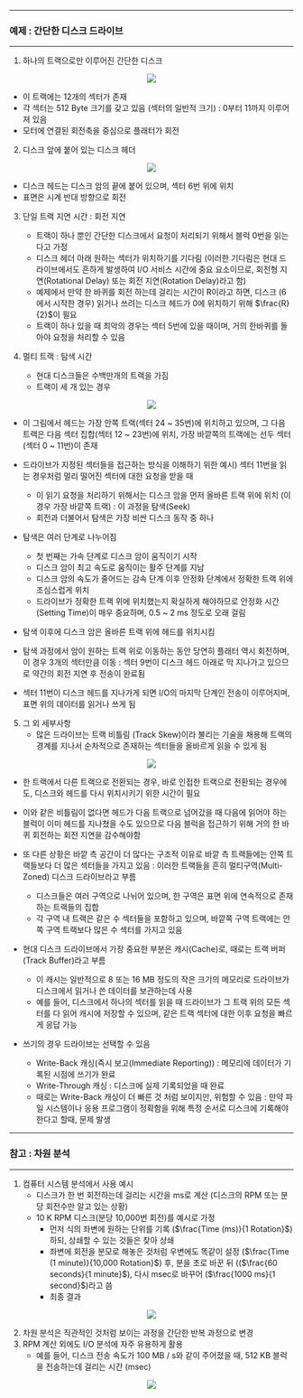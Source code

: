 -----
### 예제 : 간단한 디스크 드라이브
-----
1. 하나의 트랙으로만 이루어진 간단한 디스크
<div align="center">
<img src="https://github.com/user-attachments/assets/151a4d19-9d33-42f6-acad-b612995a300d">
</div>

   - 이 트랙에는 12개의 섹터가 존재
   - 각 섹터는 512 Byte 크기를 갖고 있음 (섹터의 일반적 크기) : 0부터 11까지 이루어져 있음
   - 모터에 연결된 회전축을 중심으로 플래터가 회전

2. 디스크 앞에 붙어 있는 디스크 헤더
<div align="center">
<img src="https://github.com/user-attachments/assets/4e52b03c-c716-4692-acad-6f9ebceb1c8c">
</div>

  - 디스크 헤드는 디스크 암의 끝에 붙어 있으며, 섹터 6번 위에 위치
  - 표면은 시계 반대 방향으로 회전

3. 단일 트랙 지연 시간 : 회전 지연
   - 트랙이 하나 뿐인 간단한 디스크에서 요청이 처리되기 위해서 블럭 0번을 읽는다고 가정
   - 디스크 헤더 아래 원하는 섹터가 위치하기를 기다림 (이러한 기다림은 현대 드라이브에서도 흔하게 발생하여 I/O 서비스 시간에 중요 요소이므로, 회전형 지연(Rotational Delay) 또는 회전 지연(Rotation Delay)라고 함)
   - 예제에서 만약 한 바퀴를 회전 하는데 걸리는 시간이 R이라고 하면, 디스크 (6에서 시작한 경우) 읽거나 쓰려는 디스크 헤드가 0에 위치하기 위해 $\frac{R}{2}$이 필요
   - 트랙이 하나 있을 때 최악의 경우는 섹터 5번에 있을 때이며, 거의 한바퀴를 돌아야 요청을 처리할 수 있음

4. 멀티 트랙 : 탐색 시간
   - 현대 디스크들은 수백만개의 트랙을 가짐
   - 트랙이 세 개 있는 경우
<div align="center">
<img src="https://github.com/user-attachments/assets/5f6f6273-63c3-4af7-aff6-a07fec5fcf31">
</div>

  - 이 그림에서 헤드는 가장 안쪽 트랙(섹터 24 ~ 35번)에 위치하고 있으며, 그 다음 트랙은 다음 섹터 집합(섹터 12 ~ 23번)에 위치, 가장 바깥쪽의 트랙에는 선두 섹터(섹터 0 ~ 11번)이 존재
  - 드라이브가 지정된 섹터들을 접근하는 방식을 이해하기 위한 예시) 섹터 11번을 읽는 경우처럼 멀리 떨어진 섹터에 대한 요청을 받을 때
    + 이 읽기 요청을 처리하기 위해서는 디스크 암을 먼저 올바른 트랙 위에 위치 (이 경우 가장 바깥쪽 트랙) : 이 과정을 탐색(Seek)
    + 회전과 더불어서 탐색은 가장 비싼 디스크 동작 중 하나

  - 탐색은 여러 단계로 나누어짐
    + 첫 번째는 가속 단계로 디스크 암이 움직이기 시작
    + 디스크 암이 최고 속도로 움직이는 활주 단계를 지남
    + 디스크 암의 속도가 줄어드는 감속 단계 이후 안정화 단계에서 정확한 트랙 위에 조심스럽게 위치
    + 드라이브가 정확한 트랙 위에 위치했는지 확실하게 해야하므로 안정화 시간(Setting Time)이 매우 중요하며, 0.5 ~ 2 ms 정도로 오래 걸림

  - 탐색 이후에 디스크 암은 올바른 트랙 위에 헤드를 위치시킴
  - 탐색 과정에서 암이 원하는 트랙 위로 이동하는 동안 당연히 플래터 역시 회전하며, 이 경우 3개의 섹터만큼 이동 : 섹터 9번이 디스크 헤드 아래로 막 지나가고 있으므로 약간의 회전 지연 후 전송이 완료됨
  - 섹터 11번이 디스크 헤드를 지나가게 되면 I/O의 마지막 단계인 전송이 이루어지며, 표면 위의 데이터를 읽거나 쓰게 됨

5. 그 외 세부사항
   - 많은 드라이브는 트랙 비틀림 (Track Skew)이라 불리는 기술을 채용해 트랙의 경계를 지나서 순차적으로 존재하는 섹터들을 올바르게 읽을 수 있게 됨
<div align="center">
<img src="https://github.com/user-attachments/assets/a52c8ead-8a4d-4378-8982-0e99659de8e2">
</div>

  - 한 트랙에서 다른 트랙으로 전환되는 경우, 바로 인접한 트랙으로 전환되는 경우에도, 디스크와 헤드를 다시 위치시키기 위한 시간이 필요
  - 이와 같은 비틀림이 없다면 헤드가 다음 트랙으로 넘어갔을 때 다음에 읽어야 하는 블럭이 이미 헤드를 지나쳤을 수도 있으므로 다음 블럭을 접근하기 위해 거의 한 바퀴 회전하는 회전 지연을 감수해야함
  - 또 다른 상황은 바깥 측 공간이 더 많다는 구조적 이유로 바깥 측 트랙들에는 안쪽 트랙들보다 더 많은 섹터들을 가지고 있음 : 이러한 트랙들을 흔히 멀티구역(Multi-Zoned) 디스크 드라이브라고 부름
    + 디스크들은 여러 구역으로 나뉘어 있으며, 한 구역은 표면 위에 연속적으로 존재하는 트랙들의 집합
    + 각 구역 내 트랙은 같은 수 섹터들을 포함하고 있으며, 바깥쪽 구역 트랙에는 안쪽 구역 트랙보다 많은 수 섹터를 가지고 있음

  - 현대 디스크 드라이브에서 가장 중요한 부분은 캐시(Cache)로, 때로는 트랙 버퍼(Track Buffer)라고 부름
    + 이 캐시는 일반적으로 8 또는 16 MB 정도의 작은 크기의 메모리로 드라이브가 디스크에서 읽거나 쓴 데이터를 보관하는데 사용
    + 예를 들어, 디스크에서 하나의 섹터를 읽을 때 드라이브가 그 트랙 위의 모든 섹터를 다 읽어 캐시에 저장할 수 있으며, 같은 트랙 섹터에 대한 이후 요청을 빠르게 응답 가능

  - 쓰기의 경우 드라이브는 선택할 수 있음
    + Write-Back 캐싱(즉시 보고(Immediate Reporting)) : 메모리에 데이터가 기록된 시점에 쓰기가 완료
    + Write-Through 캐싱 : 디스크에 실제 기록되었을 때 완료
    + 때로는 Write-Back 캐싱이 더 빠른 것 처럼 보이지만, 위험할 수 있음 : 만약 파일 시스템이나 응용 프로그램이 정확함을 위해 특정 순서로 디스크에 기록해야 한다고 할때, 문제 발생

-----
### 참고 : 차원 분석
-----
1. 컴퓨터 시스템 분석에서 사용 예시
   - 디스크가 한 번 회전하는데 걸리는 시간을 ms로 계산 (디스크의 RPM 또는 분당 회전수만 알고 있는 상황)
   - 10 K RPM 디스크(분당 10,000번 회전)를 예시로 가정
     + 먼저 식의 좌변에 원하는 단위를 기록 ($\frac{Time (ms)}{1 Rotation}$) 하되, 상쇄할 수 있는 것들은 찾아 상쇄
     + 좌변에 회전을 분모로 해놓은 것처럼 우변에도 똑같이 설정 ($\frac{Time (1 minute)}{10,000 Rotation}$) 후, 분을 초로 바꾼 뒤 (($\frac{60 seconds}{1 minute}$), 다시 msec로 바꾸어 ($\frac{1000 ms}{1 second}$)라고 씀
     + 최종 결과
<div align="center">
<img src="https://github.com/user-attachments/assets/bd668062-3405-45d1-ab1e-1e64dd6f5fe8">
</div>

2. 차원 분석은 직관적인 것처럼 보이는 과정을 간단한 반복 과정으로 변경
3. RPM 계산 외에도 I/O 분석에 자주 유용하게 활용
   - 예를 들어, 디스크 전송 속도가 100 MB / s와 같이 주어졌을 때, 512 KB 블럭을 전송하는데 걸리는 시간 (msec)
<div align="center">
<img src="https://github.com/user-attachments/assets/1d5332a1-e35f-44d9-9003-3d08340d75a5">
</div>
